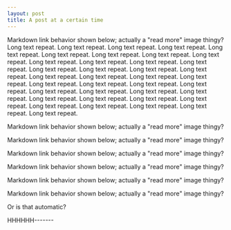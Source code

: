 ```yaml
---
layout: post
title: A post at a certain time
---
```



Markdown link behavior shown below; actually a "read more" image thingy? Long text repeat. Long text repeat. Long text repeat. Long text repeat. Long text repeat. Long text repeat. Long text repeat. Long text repeat. Long text repeat. Long text repeat. Long text repeat. Long text repeat. Long text repeat. Long text repeat. Long text repeat. Long text repeat. Long text repeat. Long text repeat. Long text repeat. Long text repeat. Long text repeat. Long text repeat. Long text repeat. Long text repeat. Long text repeat. Long text repeat. Long text repeat. Long text repeat. Long text repeat. Long text repeat. Long text repeat. Long text repeat. Long text repeat. Long text repeat. Long text repeat. Long text repeat. Long text repeat. Long text repeat.

Markdown link behavior shown below; actually a "read more" image thingy?

Markdown link behavior shown below; actually a "read more" image thingy?

Markdown link behavior shown below; actually a "read more" image thingy?

Markdown link behavior shown below; actually a "read more" image thingy?

Markdown link behavior shown below; actually a "read more" image thingy?

Markdown link behavior shown below; actually a "read more" image thingy?

Or is that automatic?

HHHHHH-------

